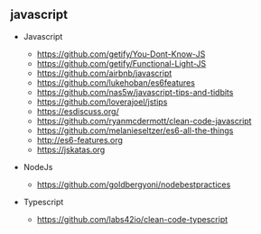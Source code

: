 ## javascript

- Javascript
  - https://github.com/getify/You-Dont-Know-JS
  - https://github.com/getify/Functional-Light-JS
  - https://github.com/airbnb/javascript
  - https://github.com/lukehoban/es6features
  - https://github.com/nas5w/javascript-tips-and-tidbits
  - https://github.com/loverajoel/jstips
  - https://esdiscuss.org/
  - https://github.com/ryanmcdermott/clean-code-javascript
  - https://github.com/melanieseltzer/es6-all-the-things
  - http://es6-features.org
  - https://jskatas.org

- NodeJs
  - https://github.com/goldbergyoni/nodebestpractices
  
- Typescript
  - https://github.com/labs42io/clean-code-typescript 
